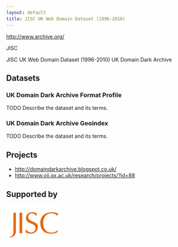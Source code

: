 ```yaml
---
layout: default
title: JISC UK Web Domain Dataset (1996-2010)
---
```


http://www.archive.org/

JISC

JISC UK Web Domain Dataset (1996-2010)
UK Domain Dark Archive



Datasets
--------

### UK Domain Dark Archive Format Profile ###

TODO Describe the dataset and its terms.


### UK Domain Dark Archive Geoindex ###

TODO Describe the dataset and its terms.


Projects
--------

* http://domaindarkarchive.blogspot.co.uk/
* http://www.oii.ox.ac.uk/research/projects/?id=88

Supported by
------------

<img src="images/jisc-logo-sml.png"/>

